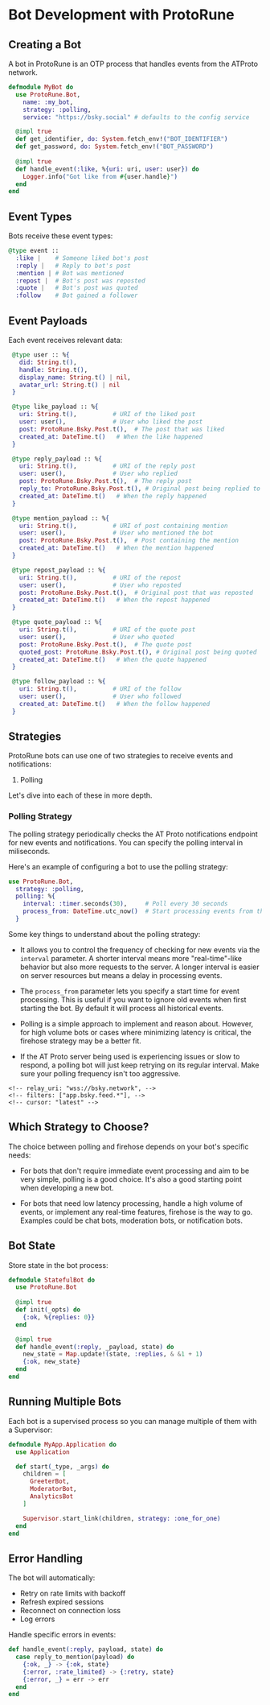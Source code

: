 # Bot Development with ProtoRune

## Creating a Bot

A bot in ProtoRune is an OTP process that handles events from the ATProto network. 

```elixir
defmodule MyBot do
  use ProtoRune.Bot,
    name: :my_bot,
    strategy: :polling,
    service: "https://bsky.social" # defaults to the config service

  @impl true
  def get_identifier, do: System.fetch_env!("BOT_IDENTIFIER")
  def get_password, do: System.fetch_env!("BOT_PASSWORD")
  
  @impl true
  def handle_event(:like, %{uri: uri, user: user}) do
    Logger.info("Got like from #{user.handle}")
  end
end
```

## Event Types

Bots receive these event types:

```elixir
@type event ::
  :like |    # Someone liked bot's post
  :reply |   # Reply to bot's post
  :mention | # Bot was mentioned
  :repost |  # Bot's post was reposted
  :quote |   # Bot's post was quoted
  :follow    # Bot gained a follower
```

## Event Payloads

Each event receives relevant data:

```elixir
 @type user :: %{
   did: String.t(),
   handle: String.t(), 
   display_name: String.t() | nil,
   avatar_url: String.t() | nil
 }

 @type like_payload :: %{
   uri: String.t(),          # URI of the liked post
   user: user(),             # User who liked the post 
   post: ProtoRune.Bsky.Post.t(),  # The post that was liked
   created_at: DateTime.t()   # When the like happened
 }

 @type reply_payload :: %{
   uri: String.t(),          # URI of the reply post
   user: user(),             # User who replied
   post: ProtoRune.Bsky.Post.t(),  # The reply post
   reply_to: ProtoRune.Bsky.Post.t(), # Original post being replied to
   created_at: DateTime.t()   # When the reply happened
 }

 @type mention_payload :: %{
   uri: String.t(),          # URI of post containing mention
   user: user(),             # User who mentioned the bot
   post: ProtoRune.Bsky.Post.t(),  # Post containing the mention
   created_at: DateTime.t()   # When the mention happened
 }

 @type repost_payload :: %{
   uri: String.t(),          # URI of the repost 
   user: user(),             # User who reposted
   post: ProtoRune.Bsky.Post.t(),  # Original post that was reposted
   created_at: DateTime.t()   # When the repost happened
 }

 @type quote_payload :: %{
   uri: String.t(),          # URI of the quote post
   user: user(),             # User who quoted
   post: ProtoRune.Bsky.Post.t(),  # The quote post
   quoted_post: ProtoRune.Bsky.Post.t(), # Original post being quoted
   created_at: DateTime.t()   # When the quote happened
 }

 @type follow_payload :: %{
   uri: String.t(),          # URI of the follow
   user: user(),             # User who followed
   created_at: DateTime.t()   # When the follow happened
 }
```

## Strategies

ProtoRune bots can use one of two strategies to receive events and notifications:

1. Polling 
<!-- 2. Firehose (real-time subscription) -->

Let's dive into each of these in more depth.

### Polling Strategy

The polling strategy periodically checks the AT Proto notifications endpoint for new events and notifications. You can specify the polling interval in miliseconds. 

Here's an example of configuring a bot to use the polling strategy:

```elixir
use ProtoRune.Bot,
  strategy: :polling,
  polling: %{
    interval: :timer.seconds(30),     # Poll every 30 seconds
    process_from: DateTime.utc_now()  # Start processing events from the current time
  }
```

Some key things to understand about the polling strategy:

- It allows you to control the frequency of checking for new events via the `interval` parameter. A shorter interval means more "real-time"-like behavior but also more requests to the server. A longer interval is easier on server resources but means a delay in processing events.

- The `process_from` parameter lets you specify a start time for event processing. This is useful if you want to ignore old events when first starting the bot. By default it will process all historical events.

- Polling is a simple approach to implement and reason about. However, for high volume bots or cases where minimizing latency is critical, the firehose strategy may be a better fit.

- If the AT Proto server being used is experiencing issues or slow to respond, a polling bot will just keep retrying on its regular interval. Make sure your polling frequency isn't too aggressive.

<!-- ### Firehose Strategy -->

<!-- The firehose strategy opens a persistent connection to a relay server to receive a real-time stream of events as they occur. --> 

<!-- Here's how you would configure a firehose bot: -->

<!-- ```elixir -->
<!-- use ProtoRune.Bot, -->  
  <!-- strategy: :firehose, -->
  <!-- firehose: %{ -->
    <!-- relay_uri: "wss://bsky.network", -->
    <!-- filters: ["app.bsky.feed.*"], -->  
    <!-- cursor: "latest" -->
  <!-- } -->
<!-- ``` -->

<!-- Some important aspects of the firehose approach: -->

<!-- - You specify the `relay_uri` of the server to connect to. This should be a WebSocket (`ws://` or `wss://`) URL. --> 

<!-- - The `filters` option lets you specify which types of events you want to receive. This uses a glob pattern matching the event schemas. For example `["app.bsky.feed.*"]` will match all feed related events. Omitting `filters` or passing `["*"]` will match all events. -->

<!-- - The `cursor` specifies where in the event stream to start consuming from. By default it starts with the `"latest"` events. You can also pass a specific event sequence ID to start from. -->

<!-- - Firehose provides events with lower latency than polling, since events are pushed immediately as they occur. This is ideal for bots that need to respond in real-time. -->

<!-- - If the WebSocket connection is lost, the bot will automatically attempt to reconnect with exponential backoff. However, events may be missed in between reconnection attempts, so mission critical bots may want to implement additional resiliency. -->

<!-- - Firehose can be more efficient than polling for high throughput, since a single connection is used. But it does require more server resources to maintain an open connection per bot. -->

## Which Strategy to Choose?

The choice between polling and firehose depends on your bot's specific needs:

- For bots that don't require immediate event processing and aim to be very simple, polling is a good choice. It's also a good starting point when developing a new bot.

- For bots that need low latency processing, handle a high volume of events, or implement any real-time features, firehose is the way to go. Examples could be chat bots, moderation bots, or notification bots.

<!-- - Consider the operational burden as well. Firehose bots are a bit more complex to run and monitor, due to the persistent connections. Polling bots are simpler but may generate a lot of requests. -->

## Bot State

Store state in the bot process:

```elixir
defmodule StatefulBot do
  use ProtoRune.Bot
  
  @impl true
  def init(_opts) do
    {:ok, %{replies: 0}}
  end

  @impl true
  def handle_event(:reply, _payload, state) do
    new_state = Map.update!(state, :replies, & &1 + 1)
    {:ok, new_state}
  end
end
```

## Running Multiple Bots

Each bot is a supervised process so you can manage multiple of them with a Supervisor:

```elixir
defmodule MyApp.Application do
  use Application

  def start(_type, _args) do
    children = [
      GreeterBot,
      ModeratorBot,
      AnalyticsBot
    ]

    Supervisor.start_link(children, strategy: :one_for_one)
  end
end
```

## Error Handling

The bot will automatically:
- Retry on rate limits with backoff
- Refresh expired sessions
- Reconnect on connection loss
- Log errors

Handle specific errors in events:

```elixir
def handle_event(:reply, payload, state) do
  case reply_to_mention(payload) do
    {:ok, _} -> {:ok, state}
    {:error, :rate_limited} -> {:retry, state} 
    {:error, _} = err -> err
  end
end
```
